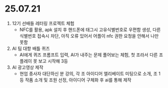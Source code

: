 # 25.07.21
1. 12기 선배들 레터링 프로젝트 체험
    - NFC를 활용, apk 설치 후 핸드폰에 태그시 고유식별번호로 우편함 생성, 다른 식별번호 접속시 차단, 아직 오류 있어서 어플이 nfc 권한 요청을 안해서 나만 못함
2. AI 팀 대항 배틀 퀴즈
    -  AI에게 퀴즈 프롬프트 입력, AI가 내주는 문제 풀어보는 체험, 첫 조라서 다른 조 플레이 못 보고 시작해 3등
3. AI 광고영상 제작
    - 현업 종사자 대단하신 분 강의, 각 조 아이디어 엘리베이트 미팅으로 소개, 조 1등 작품 소개 및 조원 선정, 아이디어 구체화 후 ai를 통해 제작